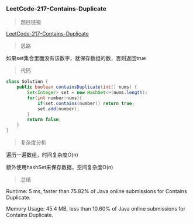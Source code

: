 ### LeetCode-217-Contains-Duplicate

> 题目链接

[LeetCode-217-Contains-Duplicate](https://leetcode.com/problems/contains-duplicate/)

> 思路

如果set集合里面没有该数字，就保存数组的数，否则返回true

> 代码

```java
class Solution {
    public boolean containsDuplicate(int[] nums) {
        Set<Integer> set = new HashSet<>(nums.length);
        for(int number:nums){
            if(set.contains(number)) return true;
            set.add(number);
        }
        return false;
    }
}
```

> 复杂度分析

遍历一遍数组，时间复杂度O(n)

额外使用hashSet来保存数据，空间复杂度O(n)

> 总结

Runtime: 5 ms, faster than 75.82% of Java online submissions for Contains Duplicate.

Memory Usage: 45.4 MB, less than 10.60% of Java online submissions for Contains Duplicate.
